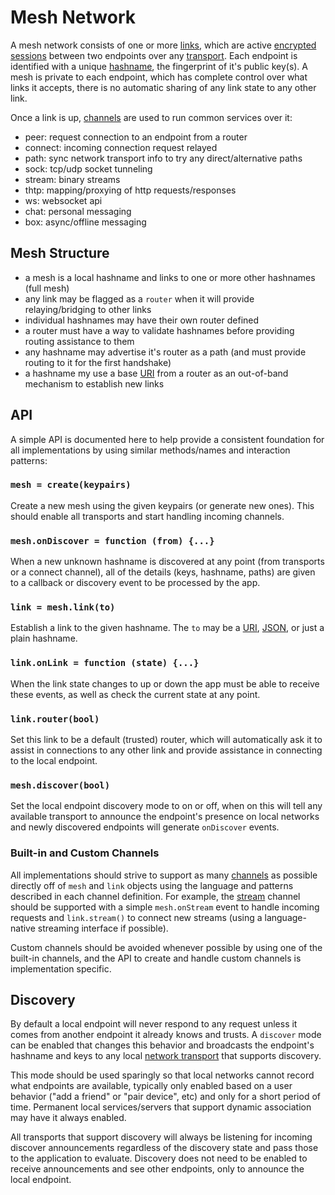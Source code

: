 Mesh Network
============

A mesh network consists of one or more [links](link.md), which are active [encrypted sessions](e3x/) between two endpoints over any [transport](transports/).  Each endpoint is identified with a unique [hashname](hashname/), the fingerprint of it's public key(s).  A mesh is private to each endpoint, which has complete control over what links it accepts, there is no automatic sharing of any link state to any other link.

Once a link is up, [channels](channels/) are used to run common services over it:

  * peer: request connection to an endpoint from a router
  * connect: incoming connection request relayed
  * path: sync network transport info to try any direct/alternative paths
  * sock: tcp/udp socket tunneling 
  * stream: binary streams
  * thtp: mapping/proxying of http requests/responses
  * ws: websocket api
  * chat: personal messaging
  * box: async/offline messaging

## Mesh Structure

* a mesh is a local hashname and links to one or more other hashnames (full mesh)
* any link may be flagged as a `router` when it will provide relaying/bridging to other links
* individual hashnames may have their own router defined
* a router must have a way to validate hashnames before providing routing assistance to them
* any hashname may advertise it's router as a path (and must provide routing to it for the first handshake)
* a hashname my use a base [URI](uri.md) from a router as an out-of-band mechanism to establish new links

## API

A simple API is documented here to help provide a consistent foundation for all implementations by using similar methods/names and interaction patterns:


### `mesh = create(keypairs)`

Create a new mesh using the given keypairs (or generate new ones).  This should enable all transports and start handling incoming channels.

### `mesh.onDiscover = function (from) {...}`

When a new unknown hashname is discovered at any point (from transports or a connect channel), all of the details (keys, hashname, paths) are given to a callback or discovery event to be processed by the app.

### `link = mesh.link(to)`

Establish a link to the given hashname.  The `to` may be a [URI](uri.md), [JSON](json.md), or just a plain hashname.

### `link.onLink = function (state) {...}`

When the link state changes to up or down the app must be able to receive these events, as well as check the current state at any point.

### `link.router(bool)`

Set this link to be a default (trusted) router, which will automatically ask it to assist in connections to any other link and provide assistance in connecting to the local endpoint.

### `mesh.discover(bool)`

Set the local endpoint discovery mode to on or off, when on this will tell any available transport to announce the endpoint's presence on local networks and newly discovered endpoints will generate `onDiscover` events.

### Built-in and Custom Channels

All implementations should strive to support as many [channels](channels/) as possible directly off of `mesh` and `link` objects using the language and patterns described in each channel definition.  For example, the [stream](channels/stream.md) channel should be supported with a simple `mesh.onStream` event to handle incoming requests and `link.stream()` to connect new streams (using a language-native streaming interface if possible).

Custom channels should be avoided whenever possible by using one of the built-in channels, and the API to create and handle custom channels is implementation specific.

## Discovery

By default a local endpoint will never respond to any request unless it comes from another endpoint it already knows and trusts.  A `discover` mode can be enabled that changes this behavior and broadcasts the endpoint's hashname and keys to any local [network transport](transports/) that supports discovery.

This mode should be used sparingly so that local networks cannot record what endpoints are available, typically only enabled based on a user behavior ("add a friend" or "pair device", etc) and only for a short period of time.  Permanent local services/servers that support dynamic association may have it always enabled.

All transports that support discovery will always be listening for incoming discover announcements regardless of the discovery state and pass those to the application to evaluate.  Discovery does not need to be enabled to receive announcements and see other endpoints, only to announce the local endpoint.

